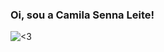 ### Oi, sou a Camila Senna Leite!
![<3](https://github-readme-stats.vercel.app/api?username=CamilaSennaLeite&theme=moltack&show_icons=true)
<!--
**CamilaSennaLeite/CamilaSennaLeite** is a ✨ _special_ ✨ repository because its `README.md` (this file) appears on your GitHub profile.

Here are some ideas to get you started:

- 🔭 I’m currently working on ...
- 🌱 I’m currently learning ...
- 👯 I’m looking to collaborate on ...
- 🤔 I’m looking for help with ...
- 💬 Ask me about ...
- 📫 How to reach me: ...
- 😄 Pronouns: ...
- ⚡ Fun fact: ...
-->
